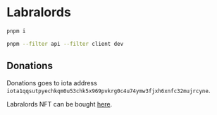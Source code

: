 # Labralords

```sh
pnpm i
```

```sh
pnpm --filter api --filter client dev
```

## Donations

Donations goes to iota address `iota1qqsutpyechkqm0u53chk5x969pvkrg0c4u74ymw3fjxh6xnfc32mujrcyne`.

Labralords NFT can be bought [here](https://soonaverse.com/collection/0x4254fba1c5e487b44f415072230f4148c6c03d1f).

